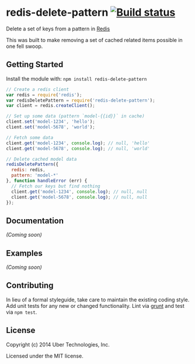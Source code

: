 # redis-delete-pattern [![Build status](https://travis-ci.org/uber/redis-delete-pattern.png?branch=master)](https://travis-ci.org/uber/redis-delete-pattern)

Delete a set of keys from a pattern in [Redis][]

[Redis]: http://redis.io/

This was built to make removing a set of cached related items possible in one fell swoop.

## Getting Started
Install the module with: `npm install redis-delete-pattern`

```js
// Create a redis client
var redis = require('redis');
var redisDeletePattern = require('redis-delete-pattern');
var client = redis.createClient();

// Set up some data (pattern `model-{{id}}` in cache)
client.set('model-1234', 'hello');
client.set('model-5678', 'world');

// Fetch some data
client.get('model-1234', console.log); // null, 'hello'
client.get('model-5678', console.log); // null, 'world'

// Delete cached model data
redisDeletePattern({
  redis: redis,
  pattern: 'model-*'
}, function handleError (err) {
  // Fetch our keys but find nothing
  client.get('model-1234', console.log); // null, null
  client.get('model-5678', console.log); // null, null
});
```

## Documentation
_(Coming soon)_

## Examples
_(Coming soon)_

## Contributing
In lieu of a formal styleguide, take care to maintain the existing coding style. Add unit tests for any new or changed functionality. Lint via [grunt](https://github.com/gruntjs/grunt) and test via `npm test`.

## License
Copyright (c) 2014 Uber Technologies, Inc.

Licensed under the MIT license.
